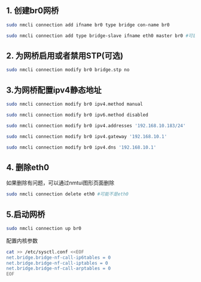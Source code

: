 ## 1. 创建br0网桥

```bash
sudo nmcli connection add ifname br0 type bridge con-name br0
```

```bash
sudo nmcli connection add type bridge-slave ifname eth0 master br0 #可能不是eth0
```

## 2. 为网桥启用或者禁用STP(可选)

```bash
sudo nmcli connection modify br0 bridge.stp no
```

## 3.为网桥配置ipv4静态地址

```bash
sudo nmcli connection modify br0 ipv4.method manual
```

```bash
sudo nmcli connection modify br0 ipv6.method disabled
```

```bash
sudo nmcli connection modify br0 ipv4.addresses '192.168.10.183/24'
```

```bash
sudo nmcli connection modify br0 ipv4.gateway '192.168.10.1'
```

```bash
sudo nmcli connection modify br0 ipv4.dns '192.168.10.1'
```

## 4. 删除eth0

如果删除有问题，可以通过nmtui图形页面删除

```bash
sudo nmcli connection delete eth0 #可能不是eth0
```

## 5.启动网桥

```bash
sudo nmcli connection up br0
```

配置内核参数

```bash
cat >> /etc/sysctl.conf <<EOF
net.bridge.bridge-nf-call-ip6tables = 0
net.bridge.bridge-nf-call-iptables = 0
net.bridge.bridge-nf-call-arptables = 0
EOF
```